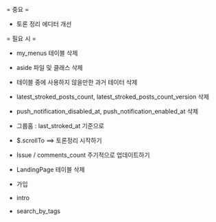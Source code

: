 = 중요 =
* 토론 정리 에디터 개선

= 필요 시 =
* my_menus 테이블 삭제
* aside 파일 및 클래스 삭제
* 테이블 중에 사용하지 않을만한 과거 테이터 삭제
* latest_stroked_posts_count, latest_stroked_posts_count_version 삭제
* push_notification_disabled_at, push_notification_enabled_at 삭제
* 그룹홈 : last_stroked_at 기준으로
* $.scrollTo ==> 토론정리 시작하기
* Issue / comments_count 주기적으로 업데이트하기

* LandingPage 테이블 삭제

* 가입
* intro

* search_by_tags

